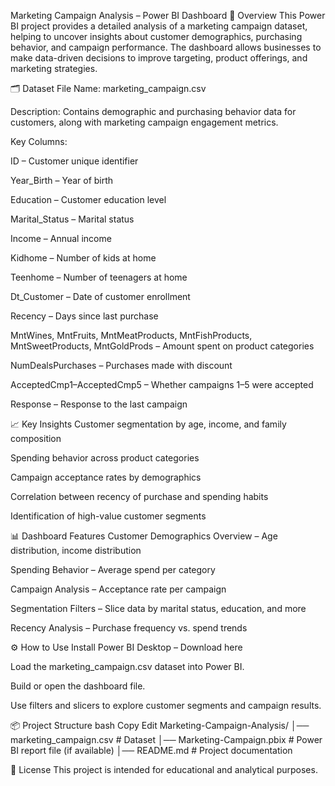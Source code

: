  Marketing Campaign Analysis – Power BI Dashboard
📌 Overview
This Power BI project provides a detailed analysis of a marketing campaign dataset, helping to uncover insights about customer demographics,
purchasing behavior, and campaign performance. The dashboard allows businesses to make data-driven decisions to improve targeting, product 
offerings, and marketing strategies.

🗂 Dataset
File Name: marketing_campaign.csv

Description: Contains demographic and purchasing behavior data for customers, along with marketing campaign engagement metrics.

Key Columns:

ID – Customer unique identifier

Year_Birth – Year of birth

Education – Customer education level

Marital_Status – Marital status

Income – Annual income

Kidhome – Number of kids at home

Teenhome – Number of teenagers at home

Dt_Customer – Date of customer enrollment

Recency – Days since last purchase

MntWines, MntFruits, MntMeatProducts, MntFishProducts, MntSweetProducts, MntGoldProds – Amount spent on product categories

NumDealsPurchases – Purchases made with discount

AcceptedCmp1–AcceptedCmp5 – Whether campaigns 1–5 were accepted

Response – Response to the last campaign

📈 Key Insights
Customer segmentation by age, income, and family composition

Spending behavior across product categories

Campaign acceptance rates by demographics

Correlation between recency of purchase and spending habits

Identification of high-value customer segments

📊 Dashboard Features
Customer Demographics Overview – Age distribution, income distribution

Spending Behavior – Average spend per category

Campaign Analysis – Acceptance rate per campaign

Segmentation Filters – Slice data by marital status, education, and more

Recency Analysis – Purchase frequency vs. spend trends

⚙️ How to Use
Install Power BI Desktop – Download here

Load the marketing_campaign.csv dataset into Power BI.

Build or open the dashboard file.

Use filters and slicers to explore customer segments and campaign results.

📦 Project Structure
bash
Copy
Edit
Marketing-Campaign-Analysis/
│── marketing_campaign.csv     # Dataset
│── Marketing-Campaign.pbix    # Power BI report file (if available)
│── README.md                  # Project documentation

📜 License
This project is intended for educational and analytical purposes.
